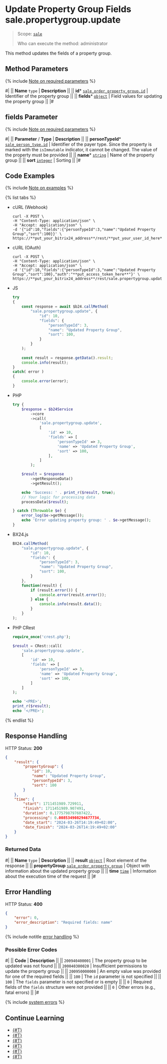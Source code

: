 # Update Property Group Fields sale.propertygroup.update

> Scope: [`sale`](../../scopes/permissions.md)
>
> Who can execute the method: administrator

This method updates the fields of a property group.

## Method Parameters

{% include [Note on required parameters](../../../_includes/required.md) %}

#|
|| **Name**
`type` | **Description** ||
|| **id***
[`sale_order_property_group.id`](../data-types.md) | Identifier of the property group ||
|| **fields***
[`object`](../../data-types.md) | Field values for updating the property group ||
|#

## fields Parameter

{% include [Note on required parameters](../../../_includes/required.md) %}

#|
|| **Parameter** / **Type** | **Description** ||
|| **personTypeId***
[`sale_person_type.id`](../data-types.md) | Identifier of the payer type. Since the property is marked with the `isImmutable` indicator, it cannot be changed. The value of the property must be provided ||
|| **name***
[`string`](../../data-types.md) | Name of the property group ||
|| **sort**
[`integer`](../../data-types.md) | Sorting ||
|#

## Code Examples

{% include [Note on examples](../../../_includes/examples.md) %}

{% list tabs %}

- cURL (Webhook)

    ```http
    curl -X POST \
    -H "Content-Type: application/json" \
    -H "Accept: application/json" \
    -d '{"id":10,"fields":{"personTypeId":3,"name":"Updated Property Group","sort":100}}' \
    https://**put_your_bitrix24_address**/rest/**put_your_user_id_here**/**put_your_webhook_here**/sale.propertygroup.update
    ```

- cURL (OAuth)

    ```http
    curl -X POST \
    -H "Content-Type: application/json" \
    -H "Accept: application/json" \
    -d '{"id":10,"fields":{"personTypeId":3,"name":"Updated Property Group","sort":100},"auth":"**put_access_token_here**"}' \
    https://**put_your_bitrix24_address**/rest/sale.propertygroup.update
    ```

- JS

    ```js
    try
    {
    	const response = await $b24.callMethod(
    		"sale.propertygroup.update", {
    			"id": 10,
    			"fields": {
    				"personTypeId": 3,
    				"name": "Updated Property Group",
    				"sort": 100,
    			}
    		}
    	);
    	
    	const result = response.getData().result;
    	console.info(result);
    }
    catch( error )
    {
    	console.error(error);
    }
    ```

- PHP

    ```php
    try {
        $response = $b24Service
            ->core
            ->call(
                'sale.propertygroup.update',
                [
                    'id' => 10,
                    'fields' => [
                        'personTypeId' => 3,
                        'name' => 'Updated Property Group',
                        'sort' => 100,
                    ],
                ]
            );
    
        $result = $response
            ->getResponseData()
            ->getResult();
    
        echo 'Success: ' . print_r($result, true);
        // Your logic for processing data
        processData($result);
    
    } catch (Throwable $e) {
        error_log($e->getMessage());
        echo 'Error updating property group: ' . $e->getMessage();
    }
    ```

- BX24.js

    ```js
    BX24.callMethod(
        "sale.propertygroup.update", {
            "id": 10,
            "fields": {
                "personTypeId": 3,
                "name": "Updated Property Group",
                "sort": 100,
            }
        },
        function(result) {
            if (result.error()) {
                console.error(result.error());
            } else {
                console.info(result.data());
            }
        }
    );
    ```

- PHP CRest

    ```php
    require_once('crest.php');

    $result = CRest::call(
        'sale.propertygroup.update',
        [
            'id' => 10,
            'fields' => [
                'personTypeId' => 3,
                'name' => 'Updated Property Group',
                'sort' => 100,
            ]
        ]
    );

    echo '<PRE>';
    print_r($result);
    echo '</PRE>';
    ```

{% endlist %}

## Response Handling

HTTP Status: **200**

```json
{
    "result": {
        "propertyGroup": {
            "id": 10,
            "name": "Updated Property Group",
            "personTypeId": 3,
            "sort": 100
        }
    },
    "time": {
        "start": 1711451989.729911,
        "finish": 1711451989.907491,
        "duration": 0.1775798797607422,
        "processing": 0.008534908294677734,
        "date_start": "2024-03-26T14:19:49+02:00",
        "date_finish": "2024-03-26T14:19:49+02:00"
    }
}
```

### Returned Data

#|
|| **Name**
`type` | **Description** ||
|| **result**
[`object`](../../data-types.md) | Root element of the response ||
|| **propertyGroup**
[`sale_order_property_group`](../data-types.md) | Object with information about the updated property group ||
|| **time**
[`time`](../../data-types.md) | Information about the execution time of the request ||
|#

## Error Handling

HTTP Status: **400**

```json
{
    "error": 0,
    "error_description": "Required fields: name"
}
```

{% include notitle [error handling](../../../_includes/error-info.md) %}

### Possible Error Codes

#|
|| **Code** | **Description** ||
|| `200940400001` | The property group to be updated was not found ||
|| `200040300020` | Insufficient permissions to update the property group ||
|| `200950000008` | An empty value was provided for one of the required fields ||
|| `100` | The `id` parameter is not specified ||
|| `100` | The `fields` parameter is not specified or is empty ||
|| `0` | Required fields of the `fields` structure were not provided ||
|| `0` | Other errors (e.g., fatal errors) ||
|#

{% include [system errors](../../../_includes/system-errors.md) %}

## Continue Learning

- [{#T}](./index.md)
- [{#T}](./sale-property-group-add.md)
- [{#T}](./sale-property-group-get.md)
- [{#T}](./sale-property-group-list.md)
- [{#T}](./sale-property-group-delete.md)
- [{#T}](./sale-property-group-get-fields.md)
